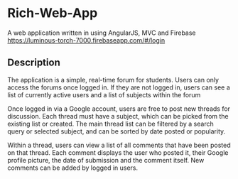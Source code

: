 # Rich-Web-App
A web application written in using AngularJS, MVC and Firebase
https://luminous-torch-7000.firebaseapp.com/#/login

## Description
The application is a simple, real-time forum for students. Users can only access the forums once logged in. If they are not logged in, users can see a list of currently active users and a list of subjects within the forum

Once logged in via a Google account, users are free to post new threads for discussion. Each thread must have a subject, which can be picked from the existing list or created. The main thread list can be filtered by a search query or selected subject, and can be sorted by date posted or popularity.

Within a thread, users can view a list of all comments that have been posted on that thread. Each comment displays the user who posted it, their Google profile picture, the date of submission and the comment itself. New comments can be added by logged in users.
